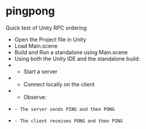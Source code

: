 pingpong
========

Quick test of Unity RPC ordering
- Open the Project file in Unity
- Load Main.scene
- Build and Run a standalone using Main.scene
- Using both the Unity IDE and the standalone build: 
-   - Start a server
-   - Connect locally on the client
-   - Observe:
-     - The server sends PING and then PONG
-     - The client receives PONG and then PING

